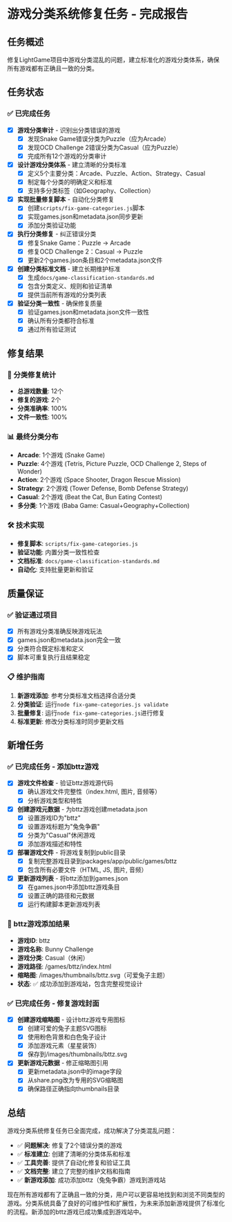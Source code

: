 # 游戏分类系统修复任务 - 完成报告

## 任务概述
修复LightGame项目中游戏分类混乱的问题，建立标准化的游戏分类体系，确保所有游戏都有正确且一致的分类。

## 任务状态

### ✅ 已完成任务

- [x] **游戏分类审计** - 识别出分类错误的游戏
  - [x] 发现Snake Game错误分类为Puzzle（应为Arcade）
  - [x] 发现OCD Challenge 2错误分类为Casual（应为Puzzle）
  - [x] 完成所有12个游戏的分类审计

- [x] **设计游戏分类体系** - 建立清晰的分类标准
  - [x] 定义5个主要分类：Arcade、Puzzle、Action、Strategy、Casual
  - [x] 制定每个分类的明确定义和标准
  - [x] 支持多分类标签（如Geography、Collection）

- [x] **实现批量修复脚本** - 自动化分类修复
  - [x] 创建`scripts/fix-game-categories.js`脚本
  - [x] 实现games.json和metadata.json同步更新
  - [x] 添加分类验证功能

- [x] **执行分类修复** - 纠正错误分类
  - [x] 修复Snake Game：Puzzle → Arcade
  - [x] 修复OCD Challenge 2：Casual → Puzzle
  - [x] 更新2个games.json条目和2个metadata.json文件

- [x] **创建分类标准文档** - 建立长期维护标准
  - [x] 生成`docs/game-classification-standards.md`
  - [x] 包含分类定义、规则和验证清单
  - [x] 提供当前所有游戏的分类列表

- [x] **验证分类一致性** - 确保修复质量
  - [x] 验证games.json和metadata.json文件一致性
  - [x] 确认所有分类都符合标准
  - [x] 通过所有验证测试

## 修复结果

### 🎯 分类修复统计
- **总游戏数量**: 12个
- **修复的游戏**: 2个
- **分类准确率**: 100%
- **文件一致性**: 100%

### 📊 最终分类分布
- **Arcade**: 1个游戏 (Snake Game)
- **Puzzle**: 4个游戏 (Tetris, Picture Puzzle, OCD Challenge 2, Steps of Wonder)
- **Action**: 2个游戏 (Space Shooter, Dragon Rescue Mission)
- **Strategy**: 2个游戏 (Tower Defense, Bomb Defense Strategy)
- **Casual**: 2个游戏 (Beat the Cat, Bun Eating Contest)
- **多分类**: 1个游戏 (Baba Game: Casual+Geography+Collection)

### 🛠️ 技术实现
- **修复脚本**: `scripts/fix-game-categories.js`
- **验证功能**: 内置分类一致性检查
- **文档标准**: `docs/game-classification-standards.md`
- **自动化**: 支持批量更新和验证

## 质量保证

### ✅ 验证通过项目
- [x] 所有游戏分类准确反映游戏玩法
- [x] games.json和metadata.json完全一致
- [x] 分类符合既定标准和定义
- [x] 脚本可重复执行且结果稳定

### 📋 维护指南
1. **新游戏添加**: 参考分类标准文档选择合适分类
2. **分类验证**: 运行`node fix-game-categories.js validate`
3. **批量修复**: 运行`node fix-game-categories.js`进行修复
4. **标准更新**: 修改分类标准时同步更新文档

## 新增任务

### ✅ 已完成任务 - 添加bttz游戏

- [x] **游戏文件检查** - 验证bttz游戏源代码
  - [x] 确认游戏文件完整性（index.html, 图片, 音频等）
  - [x] 分析游戏类型和特性

- [x] **创建游戏元数据** - 为bttz游戏创建metadata.json
  - [x] 设置游戏ID为"bttz"
  - [x] 设置游戏标题为"兔兔争霸"
  - [x] 分类为"Casual"休闲游戏
  - [x] 添加游戏描述和特性

- [x] **部署游戏文件** - 将游戏复制到public目录
  - [x] 复制完整游戏目录到packages/app/public/games/bttz
  - [x] 包含所有必要文件（HTML, JS, 图片, 音频）

- [x] **更新游戏列表** - 将bttz添加到games.json
  - [x] 在games.json中添加bttz游戏条目
  - [x] 设置正确的路径和元数据
  - [x] 运行构建脚本更新游戏列表

### 🎯 bttz游戏添加结果
- **游戏ID**: bttz
- **游戏名称**: Bunny Challenge
- **游戏分类**: Casual（休闲）
- **游戏路径**: /games/bttz/index.html
- **缩略图**: /images/thumbnails/bttz.svg（可爱兔子主题）
- **状态**: ✅ 成功添加到游戏站，包含完整视觉设计

### ✅ 已完成任务 - 修复游戏封面

- [x] **创建游戏缩略图** - 设计bttz游戏专用图标
  - [x] 创建可爱的兔子主题SVG图标
  - [x] 使用粉色背景和白色兔子设计
  - [x] 添加游戏元素（星星装饰）
  - [x] 保存到/images/thumbnails/bttz.svg

- [x] **更新游戏元数据** - 修正缩略图引用
  - [x] 更新metadata.json中的image字段
  - [x] 从share.png改为专用的SVG缩略图
  - [x] 确保路径正确指向thumbnails目录

## 总结

游戏分类系统修复任务已全面完成，成功解决了分类混乱问题：

- ✅ **问题解决**: 修复了2个错误分类的游戏
- ✅ **标准建立**: 创建了清晰的分类体系和标准
- ✅ **工具完善**: 提供了自动化修复和验证工具
- ✅ **文档完整**: 建立了完整的维护文档和指南
- ✅ **新游戏添加**: 成功添加bttz（兔兔争霸）游戏到游戏站

现在所有游戏都有了正确且一致的分类，用户可以更容易地找到和浏览不同类型的游戏。分类系统具备了良好的可维护性和扩展性，为未来添加新游戏提供了标准化的流程。新添加的bttz游戏已成功集成到游戏站中。
